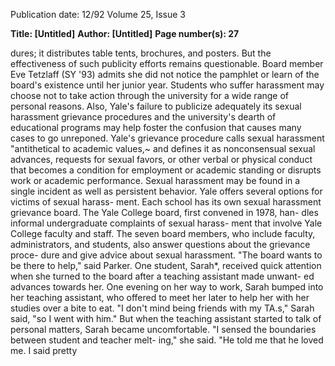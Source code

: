 Publication date: 12/92
Volume 25, Issue 3

**Title:  [Untitled]**
**Author: [Untitled]**
**Page number(s): 27**

dures; it distributes table tents, brochures, and posters. But the 
effectiveness of such publicity efforts remains questionable. 
Board member Eve Tetzlaff (SY '93) admits she did not 
notice the pamphlet or learn of the board's existence until 
her junior year. 
Students who suffer harassment may choose not to take 
action through the university for a wide range of personal 
reasons. Also, Yale's failure to publicize adequately its sexual 
harassment grievance procedures and the university's dearth 
of educational programs may help foster the confusion that 
causes many cases to go unreponed. 
Yale's grievance procedure calls sexual harassment 
"antithetical to academic values,~ and defines it as 
nonconsensual sexual advances, requests for sexual 
favors, or other verbal or physical conduct that becomes a 
condition for employment or academic standing or disrupts 
work or academic performance. Sexual harassment may be 
found in a single incident as well as persistent behavior. 
Yale offers several options for victims of sexual harass-
ment. Each school has its own sexual harassment grievance 
board. The Yale College board, first convened in 1978, han-
dles informal undergraduate complaints of sexual harass-
ment that involve Yale College faculty and staff. The seven 
board members, who include faculty, administrators, and 
students, also answer questions about the grievance proce-
dure and give advice about sexual harassment. "The board 
wants to be there to help," said Parker. 
One student, Sarah*, received quick attention when she 
turned to the board after a teaching assistant made unwant-
ed advances towards her. One evening on her way to work, 
Sarah bumped into her teaching assistant, who offered to 
meet her later to help her with her studies over a bite to eat. 
"I don't mind being friends with my TA.s," Sarah said, "so I 
went with him." But when the teaching assistant started to 
talk of personal matters, Sarah became uncomfortable. "I 
sensed the boundaries between student and teacher melt-
ing," she said. "He told me that he loved me. I said pretty